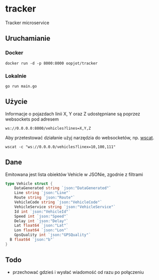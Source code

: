 # tracker
Tracker microservice

## Uruchamianie
### Docker
```console
docker run -d -p 8000:8000 oopjot/tracker
```
### Lokalnie
```console
go run main.go
```

## Użycie
Informacje o pojazdach linii X, Y oraz Z udostępniane są poprzez websockets pod adresem
```console
ws://0.0.0.0:8000/vehicles?lines=X,Y,Z
```
Aby przetestować działanie użyj narzędzia do websocketów, np. [wscat](https://github.com/websockets/wscat).
```console
wscat -c "ws://0.0.0.0/vehicles?linex=10,100,111"
```

## Dane
Emitowana jest lista obiektów Vehicle w JSONie, zgodnie z filtrami
```go
type Vehicle struct {
	DataGenerated string `json:"DataGenerated"`
	Line string `json:"Line"`
	Route string `json:"Route"`
	VehicleCode string `json:"VehicleCode"`
	VehicleService string `json:"VehicleService"`
	Id int `json:"VehicleId"`
	Speed int `json:"Speed"`
	Delay int `json:"Delay"`
	Lat float64 `json:"Lat"`
	Lon float64 `json:"Lon"`
	GpsQuality int `json:"GPSQuality"`
  B float64 `json:"b"`
}
```

## Todo
- przechować gdzieś i wysłać wiadomość od razu po połączeniu

